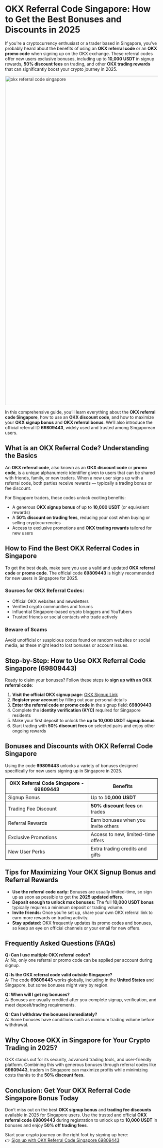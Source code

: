 <h1>OKX Referral Code Singapore: How to Get the Best Bonuses and Discounts in 2025</h1>
<p>If you're a cryptocurrency enthusiast or a trader based in Singapore, you’ve probably heard about the benefits of using an <strong>OKX referral code</strong> or an <strong>OKX promo code</strong> when signing up on the OKX exchange. These referral codes offer new users exclusive bonuses, including up to <strong>10,000 USDT</strong> in signup rewards, <strong>50% discount fees</strong> on trading, and other <strong>OKX trading rewards</strong> that can significantly boost your crypto journey in 2025.</p>

<img src="https://images.mirror-media.xyz/publication-images/KQ_zl4dXYWHTEL-cGsRgK.png" alt="okx referral code singapore" width="1080">

<p>In this comprehensive guide, you’ll learn everything about the <strong>OKX referral code Singapore</strong>, how to use an <strong>OKX discount code</strong>, and how to maximize your <strong>OKX signup bonus</strong> and <strong>OKX referral bonus</strong>. We’ll also introduce the official referral ID <strong>69809443</strong>, widely used and trusted among Singaporean users.</p>
<h2>What is an OKX Referral Code? Understanding the Basics</h2>
<p>An <strong>OKX referral code</strong>, also known as an <strong>OKX discount code</strong> or <strong>promo code</strong>, is a unique alphanumeric identifier given to users that can be shared with friends, family, or new traders. When a new user signs up with a referral code, both parties receive rewards — typically a trading bonus or fee discount.</p>
<p>For Singapore traders, these codes unlock exciting benefits:</p>
<ul>
<li>A generous <strong>OKX signup bonus</strong> of up to <strong>10,000 USDT</strong> (or equivalent rewards)</li>
<li>A <strong>50% discount on trading fees</strong>, reducing your cost when buying or selling cryptocurrencies</li>
<li>Access to exclusive promotions and <strong>OKX trading rewards</strong> tailored for new users</li>
</ul>
<h2>How to Find the Best OKX Referral Codes in Singapore</h2>
<p>To get the best deals, make sure you use a valid and updated <strong>OKX referral code</strong> or <strong>promo code</strong>. The official code <strong>69809443</strong> is highly recommended for new users in Singapore for 2025.</p>
<h3>Sources for OKX Referral Codes:</h3>
<ul>
<li>Official OKX websites and newsletters</li>
<li>Verified crypto communities and forums</li>
<li>Influential Singapore-based crypto bloggers and YouTubers</li>
<li>Trusted friends or social contacts who trade actively</li>
</ul>
<h3>Beware of Scams</h3>
<p>Avoid unofficial or suspicious codes found on random websites or social media, as these might lead to lost bonuses or account issues.</p>
<h2>Step-by-Step: How to Use OKX Referral Code Singapore (69809443)</h2>
<p>Ready to claim your bonuses? Follow these steps to <strong>sign up with an OKX referral code</strong>:</p>
<ol>
<li><strong>Visit the official OKX signup page</strong>: <a href="https://byvn.net/reZl" target="_blank" rel="noopener noreferrer">OKX Signup Link</a></li>
<li><strong>Register your account</strong> by filling out your personal details</li>
<li><strong>Enter the referral code or promo code</strong> in the signup field: <strong>69809443</strong></li>
<li>Complete the <strong>identity verification (KYC)</strong> required for Singapore residents</li>
<li>Make your first deposit to unlock the <strong>up to 10,000 USDT signup bonus</strong></li>
<li>Start trading with <strong>50% discount fees</strong> on selected pairs and enjoy other ongoing rewards</li>
</ol>
<h2>Bonuses and Discounts with OKX Referral Code Singapore</h2>
<p>Using the code <strong>69809443</strong> unlocks a variety of bonuses designed specifically for new users signing up in Singapore in 2025.</p>
<table border="1" cellspacing="0" cellpadding="8">
<thead>
<tr>
<th>OKX Referral Code Singapore - 69809443</th>
<th>Benefits</th>
</tr>
</thead>
<tbody>
<tr>
<td>Signup Bonus</td>
<td>Up to <strong>10,000 USDT</strong></td>
</tr>
<tr>
<td>Trading Fee Discount</td>
<td><strong>50% discount fees</strong> on trades</td>
</tr>
<tr>
<td>Referral Rewards</td>
<td>Earn bonuses when you invite others</td>
</tr>
<tr>
<td>Exclusive Promotions</td>
<td>Access to new, limited-time offers</td>
</tr>
<tr>
<td>New User Perks</td>
<td>Extra trading credits and gifts</td>
</tr>
</tbody>
</table>
<h2>Tips for Maximizing Your OKX Signup Bonus and Referral Rewards</h2>
<ul>
<li><strong>Use the referral code early:</strong> Bonuses are usually limited-time, so sign up as soon as possible to get the <strong>2025 updated offers</strong>.</li>
<li><strong>Deposit enough to unlock max bonuses:</strong> The full <strong>10,000 USDT bonus</strong> typically requires a minimum deposit or trading volume.</li>
<li><strong>Invite friends:</strong> Once you’re set up, share your own OKX referral link to earn more rewards on trading activity.</li>
<li><strong>Stay updated:</strong> OKX frequently updates its promo codes and bonuses, so keep an eye on official channels or your email for new offers.</li>
</ul>
<h2>Frequently Asked Questions (FAQs)</h2>
<p><strong>Q: Can I use multiple OKX referral codes?</strong><br />
A: No, only one referral or promo code can be applied per account during signup.</p>
<p><strong>Q: Is the OKX referral code valid outside Singapore?</strong><br />
A: The code <strong>69809443</strong> works globally, including in the <strong>United States</strong> and Singapore, but some bonuses might vary by region.</p>
<p><strong>Q: When will I get my bonuses?</strong><br />
A: Bonuses are usually credited after you complete signup, verification, and meet deposit/trading requirements.</p>
<p><strong>Q: Can I withdraw the bonuses immediately?</strong><br />
A: Some bonuses have conditions such as minimum trading volume before withdrawal.</p>
<h2>Why Choose OKX in Singapore for Your Crypto Trading in 2025?</h2>
<p>OKX stands out for its security, advanced trading tools, and user-friendly platform. Combining this with generous bonuses through referral codes like <strong>69809443</strong>, traders in Singapore can maximize profits while minimizing costs thanks to the <strong>50% discount fees</strong>.</p>
<h2>Conclusion: Get Your OKX Referral Code Singapore Bonus Today</h2>
<p>Don’t miss out on the best <strong>OKX signup bonus</strong> and <strong>trading fee discounts</strong> available in 2025 for Singapore users. Use the trusted and official <strong>OKX referral code 69809443</strong> during registration to unlock up to <strong>10,000 USDT</strong> in bonuses and enjoy <strong>50% off trading fees</strong>.</p>
<p>Start your crypto journey on the right foot by signing up here:<br />
👉 <a href="https://byvn.net/reZl" target="_blank" rel="noopener noreferrer">Sign up with OKX Referral Code Singapore 69809443</a></p>
</body>
</html>
